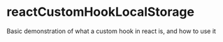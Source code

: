 # reactCustomHookLocalStorage
Basic demonstration of what a custom hook in react is, and how to use it
